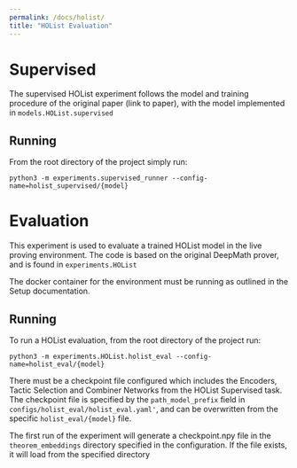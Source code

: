 ```yaml
---
permalink: /docs/holist/
title: "HOList Evaluation"
---
```


# Supervised
The supervised HOList experiment follows the model and training procedure of the original paper (link to paper), 
with the model implemented in `models.HOList.supervised`

## Running
From the root directory of the project simply run:

`python3 -m experiments.supervised_runner --config-name=holist_supervised/{model}`


# Evaluation
This experiment is used to evaluate a trained HOList model in the live proving environment.
The code is based on the original DeepMath prover, and is found in `experiments.HOList`

The docker container for the environment must be running as outlined in the Setup documentation.

## Running
To run a HOList evaluation, from the root directory of the project run:

`python3 -m experiments.HOList.holist_eval --config-name=holist_eval/{model}`

There must be a checkpoint file configured which includes the Encoders, Tactic Selection and
Combiner Networks from the HOList Supervised task. The checkpoint file is specified by the
`path_model_prefix` field in `configs/holist_eval/holist_eval.yaml'`, and can be overwritten
from the specific `holist_eval/{model}` file.

The first run of the experiment will generate a checkpoint.npy file in the `theorem_embeddings`
directory specified in the configuration. If the file exists, it will load from the specified directory
